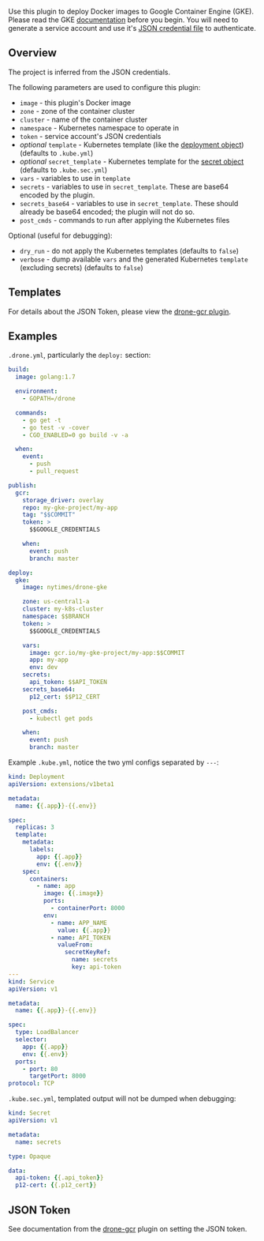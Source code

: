 Use this plugin to deploy Docker images to Google Container Engine (GKE).
Please read the GKE [documentation](https://cloud.google.com/container-engine/) before you begin.
You will need to generate a service account and use it's [JSON credential file](https://cloud.google.com/storage/docs/authentication#service_accounts) to authenticate.

## Overview

The project is inferred from the JSON credentials.

The following parameters are used to configure this plugin:

* `image` - this plugin's Docker image
* `zone` - zone of the container cluster
* `cluster` - name of the container cluster
* `namespace` - Kubernetes namespace to operate in
* `token` - service account's JSON credentials
* *optional* `template` - Kubernetes template (like the [deployment object](http://kubernetes.io/docs/user-guide/deployments/)) (defaults to `.kube.yml`)
* *optional* `secret_template` - Kubernetes template for the [secret object](http://kubernetes.io/docs/user-guide/secrets/) (defaults to `.kube.sec.yml`)
* `vars` - variables to use in `template`
* `secrets` - variables to use in `secret_template`. These are base64 encoded by the plugin.
* `secrets_base64` - variables to use in `secret_template`. These should already be base64 encoded; the plugin will not do so.
* `post_cmds` - commands to run after applying the Kubernetes files

Optional (useful for debugging):

* `dry_run` - do not apply the Kubernetes templates (defaults to `false`)
* `verbose` - dump available `vars` and the generated Kubernetes `template` (excluding secrets) (defaults to `false`)

## Templates

For details about the JSON Token, please view the [drone-gcr plugin](https://github.com/drone-plugins/drone-gcr/blob/master/DOCS.md#json-token).

## Examples

`.drone.yml`, particularly the `deploy:` section:
```yml
build:
  image: golang:1.7

  environment:
    - GOPATH=/drone

  commands:
    - go get -t
    - go test -v -cover
    - CGO_ENABLED=0 go build -v -a

  when:
    event:
      - push
      - pull_request

publish:
  gcr:
    storage_driver: overlay
    repo: my-gke-project/my-app
    tag: "$$COMMIT"
    token: >
      $$GOOGLE_CREDENTIALS

    when:
      event: push
      branch: master

deploy:
  gke:
    image: nytimes/drone-gke

    zone: us-central1-a
    cluster: my-k8s-cluster
    namespace: $$BRANCH
    token: >
      $$GOOGLE_CREDENTIALS

    vars:
      image: gcr.io/my-gke-project/my-app:$$COMMIT
      app: my-app
      env: dev
    secrets:
      api_token: $$API_TOKEN
    secrets_base64:
      p12_cert: $$P12_CERT

    post_cmds:
      - kubectl get pods

    when:
      event: push
      branch: master
```

Example `.kube.yml`, notice the two yml configs separated by `---`:
```yml
kind: Deployment
apiVersion: extensions/v1beta1

metadata:
  name: {{.app}}-{{.env}}

spec:
  replicas: 3
  template:
    metadata:
      labels:
        app: {{.app}}
        env: {{.env}}
    spec:
      containers:
        - name: app
          image: {{.image}}
          ports:
            - containerPort: 8000
          env:
            - name: APP_NAME
              value: {{.app}}
            - name: API_TOKEN
              valueFrom:
                secretKeyRef:
                  name: secrets
                  key: api-token
---
kind: Service
apiVersion: v1

metadata:
  name: {{.app}}-{{.env}}

spec:
  type: LoadBalancer
  selector:
    app: {{.app}}
    env: {{.env}}
  ports:
    - port: 80
      targetPort: 8000
protocol: TCP
```

`.kube.sec.yml`, templated output will not be dumped when debugging:
```yml
kind: Secret
apiVersion: v1

metadata:
  name: secrets

type: Opaque

data:
  api-token: {{.api_token}}
  p12-cert: {{.p12_cert}}
```

## JSON Token

See documentation from the [drone-gcr][drone-gcr] plugin on setting the JSON token.

[drone-gcr]: https://github.com/drone-plugins/drone-gcr/blob/master/DOCS.md#json-token
